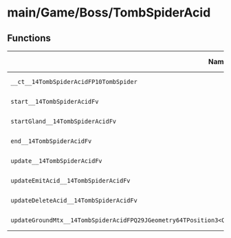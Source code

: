 # main/Game/Boss/TombSpiderAcid

## Functions

| Name | Address | Match % |
|------|---------|---------|
| `__ct__14TombSpiderAcidFP10TombSpider` | `0x8007FC58` | :x: (0.0%) |
| `start__14TombSpiderAcidFv` | `0x8007FD30` | :x: (0.0%) |
| `startGland__14TombSpiderAcidFv` | `0x8007FD48` | :x: (0.0%) |
| `end__14TombSpiderAcidFv` | `0x8007FD5C` | :x: (0.0%) |
| `update__14TombSpiderAcidFv` | `0x8007FD70` | :x: (0.0%) |
| `updateEmitAcid__14TombSpiderAcidFv` | `0x8007FED4` | :x: (0.0%) |
| `updateDeleteAcid__14TombSpiderAcidFv` | `0x8007FFD8` | :x: (0.0%) |
| `updateGroundMtx__14TombSpiderAcidFPQ29JGeometry64TPosition3<Q29JGeometry38TMatrix34<Q29JGeometry13SMatrix34C<f>>>PA4_f` | `0x80080080` | :x: (0.0%) |